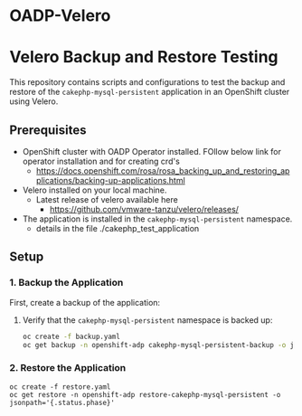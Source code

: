 # OADP-Velero

# Velero Backup and Restore Testing

This repository contains scripts and configurations to test the backup and restore of the `cakephp-mysql-persistent` application in an OpenShift cluster using Velero.

## Prerequisites

- OpenShift cluster with OADP Operator installed. FOllow below link for operator installation and for creating crd's
  -  https://docs.openshift.com/rosa/rosa_backing_up_and_restoring_applications/backing-up-applications.html
- Velero installed on your local machine.
  - Latest release of velero available here
    - https://github.com/vmware-tanzu/velero/releases/
- The application is installed in the `cakephp-mysql-persistent` namespace.
    - details in the file ./cakephp_test_application

## Setup

### 1. Backup the Application

First, create a backup of the application:

1. Verify that the `cakephp-mysql-persistent` namespace is backed up:
   ```bash
   oc create -f backup.yaml
   oc get backup -n openshift-adp cakephp-mysql-persistent-backup -o jsonpath='{.status.phase}'

### 2. Restore the Application
  ```
oc create -f restore.yaml
oc get restore -n openshift-adp restore-cakephp-mysql-persistent -o jsonpath='{.status.phase}'


